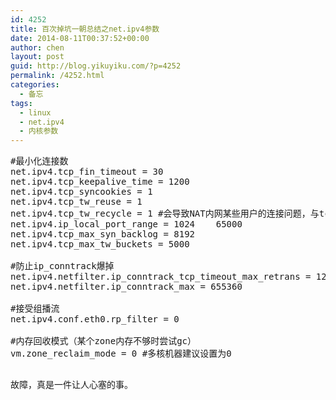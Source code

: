 ```yaml
---
id: 4252
title: 百次掉坑一朝总结之net.ipv4参数
date: 2014-08-11T00:37:52+00:00
author: chen
layout: post
guid: http://blog.yikuyiku.com/?p=4252
permalink: /4252.html
categories:
  - 备忘
tags:
  - linux
  - net.ipv4
  - 内核参数
---
```

<pre class="brush: bash">#最小化连接数
net.ipv4.tcp_fin_timeout = 30
net.ipv4.tcp_keepalive_time = 1200
net.ipv4.tcp_syncookies = 1
net.ipv4.tcp_tw_reuse = 1
net.ipv4.tcp_tw_recycle = 1 #会导致NAT内网某些用户的连接问题，与tcp_timestamps共同作用
net.ipv4.ip_local_port_range = 1024    65000
net.ipv4.tcp_max_syn_backlog = 8192
net.ipv4.tcp_max_tw_buckets = 5000

#防止ip_conntrack爆掉
net.ipv4.netfilter.ip_conntrack_tcp_timeout_max_retrans = 120
net.ipv4.netfilter.ip_conntrack_max = 655360 

#接受组播流
net.ipv4.conf.eth0.rp_filter = 0 

#内存回收模式（某个zone内存不够时尝试gc）
vm.zone_reclaim_mode = 0 #多核机器建议设置为0

</pre>

故障，真是一件让人心塞的事。